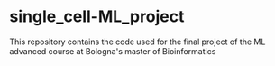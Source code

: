 # single_cell-ML_project
This repository contains the code used for the final project of the ML advanced course at Bologna's master of Bioinformatics
